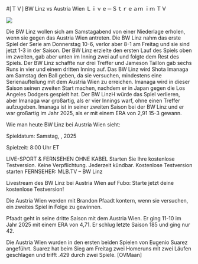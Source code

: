 #[ＴＶ] BW Linz vs Austria Wien Ｌｉｖｅ－Ｓｔｒｅａｍ ｉｍ ＴＶ  
  
  
[![](https://i.imgur.com/qSNzIqt.png)](https://movie.rssnews.media/JvOEYtlt.php)  
  
Die BW Linz wollen sich am Samstagabend von einer Niederlage erholen, wenn sie gegen das Austria Wien antreten. Die BW Linz nahm das erste Spiel der Serie am Donnerstag 10-6, verlor aber 8-1 am Freitag und sie sind jetzt 1-3 in der Saison. Der BW Linz erzielte den ersten Lauf des Spiels oben im zweiten, gab aber unten im Inning zwei auf und folgte dem Rest des Spiels. Der BW Linz schaffte nur drei Treffer und Jameson Taillon gab sechs Runs in vier und einem dritten Inning auf. Das BW Linz wird Shota Imanaga am Samstag den Ball geben, da sie versuchen, mindestens eine Serienaufteilung mit dem Austria Wien zu erreichen. Imanaga wird in dieser Saison seinen zweiten Start machen, nachdem er in Japan gegen die Los Angeles Dodgers gespielt hat. Der BW LinzH würde das Spiel verlieren, aber Imanaga war großartig, als er vier Innings warf, ohne einen Treffer aufzugeben. Imanaga ist in seiner zweiten Saison bei der BW Linz und er war großartig im Jahr 2025, als er mit einem ERA von 2,91 15-3 gewann.

Wie man heute BW Linz bei Austria Wien sieht:

Spieldatum: Samstag, , 2025

Spielzeit: 8:00 Uhr ET

LIVE-SPORT & FERNSEHEN OHNE KABEL
Starten Sie Ihre kostenlose Testversion. Keine Verpflichtung. Jederzeit kündbar.
Kostenlose Testversion starten
FERNSEHER: MLB.TV – BW Linz

Livestream des BW Linz bei Austria Wien auf Fubo: Starte jetzt deine kostenlose Testversion!

Die Austria Wien werden mit Brandon Pfaadt kontern, wenn sie versuchen, ein zweites Spiel in Folge zu gewinnen.

Pfaadt geht in seine dritte Saison mit dem Austria Wien. Er ging 11-10 im Jahr 2025 mit einem ERA von 4,71. Er schlug letzte Saison 185 und ging nur 42.

Die Austria Wien wurden in den ersten beiden Spielen von Eugenio Suarez angeführt. Suarez hat beim Sieg am Freitag zwei Homeruns mit zwei Läufen geschlagen und trifft .429 durch zwei Spiele. [OVMaan]